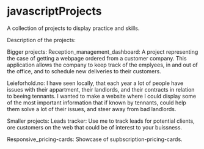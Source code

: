 # javascriptProjects

A collection of projects to display practice and skills.

Description of the projects:

Bigger projects:
Reception_management_dashboard: A project representing the case of getting a webpage ordered from a customer company. This application allows the company to keep track of the emplyees, in and out of the office, and to schedule new deliveries to their customers.

Leieforhold.no:
I have seen locally, that each year a lot of people have issues with their appartment, their landlords, and their contracts in relation to beeing tennants. I wanted to make a website where I could display some of the most important information that if known by tennants, could help them solve a lot of their issues, and steer away from bad landlords.


Smaller projects:
Leads tracker: Use me to track leads for potential clients, ore customers on the web that could be of interest to your buissness.

Responsive_pricing-cards: Showcase of supbscription-pricing-cards.
